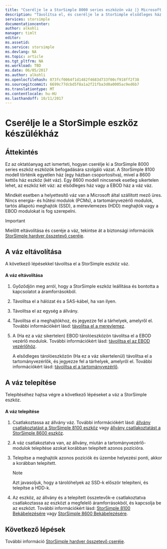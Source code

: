 ```yaml
---
title: "Cserélje le a StorSimple 8000 series eszközön váz |} Microsoft Docs"
description: "Távolítsa el, és cserélje le a StorSimple elsődleges ház vagy EBOD ház váz ismerteti."
services: storsimple
documentationcenter: 
author: alkohli
manager: timlt
editor: 
ms.assetid: 
ms.service: storsimple
ms.devlang: NA
ms.topic: article
ms.tgt_pltfrm: NA
ms.workload: TBD
ms.date: 06/05/2017
ms.author: alkohli
ms.openlocfilehash: 073fcf0064f1d1482f4683d733f00cf918ff2f38
ms.sourcegitcommit: 6699c77dcbd5f8a1a2f21fba3d0a0005ac9ed6b7
ms.translationtype: MT
ms.contentlocale: hu-HU
ms.lasthandoff: 10/11/2017
---
```

# <a name="replace-the-chassis-on-your-storsimple-device"></a>Cserélje le a StorSimple eszköz készülékház
## <a name="overview"></a>Áttekintés
Ez az oktatóanyag azt ismerteti, hogyan cserélje ki a StorSimple 8000 series eszköz eszközök befogadására szolgáló vázat. A StorSimple 8100 modell történik egyetlen ház (egy házban csoportosítva), mivel a 8600 kettős ház eszköz (két váz). Egy 8600 modell nincsenek esetleg sikertelen lehet, az eszköz két váz: az elsődleges ház vagy a EBOD ház a váz váz.

Mindkét esetben a helyettesítő váz van a Microsoft által szállított mező üres. Nincs energia- és hűtési modulok (PCMs), a tartományvezérlő modulok, tartós állapotú meghajtók (SSD), a merevlemezes (HDD) meghajtók vagy a EBOD modulokat is fog szerepelni.

> [!IMPORTANT]
> Mielőtt eltávolítása és cseréje a váz, tekintse át a biztonsági információk [StorSimple hardver összetevő cseréje](storsimple-8000-hardware-component-replacement.md).


## <a name="remove-the-chassis"></a>A váz eltávolítása
A következő lépésekkel távolítsa el a StorSimple eszköz váz.

#### <a name="to-remove-a-chassis"></a>A váz eltávolítása
1. Győződjön meg arról, hogy a StorSimple eszköz leállítása és bontotta a kapcsolatot a áramforrásokból.
2. Távolítsa el a hálózat és a SAS-kábel, ha van ilyen.
3. Távolítsa el az egység a állvány.
4. Távolítsa el a meghajtókhoz, és jegyezze fel a tárhelyek, amelyről el. További információkért lásd: [távolítsa el a merevlemez](storsimple-8000-disk-drive-replacement.md#remove-the-disk-drive).
5. A (Ha ez a váz sikertelen) EBOD tárolóeszközön távolítsa el a EBOD vezérlő modulok. További információkért lásd: [távolítsa el az EBOD vezérlőhöz](storsimple-8000-ebod-controller-replacement.md#remove-an-ebod-controller).
   
    A elsődleges tárolóeszközön (Ha ez a váz sikertelenül) távolítsa el a tartományvezérlők, és jegyezze fel a tárhelyek, amelyről el. További információkért lásd: [távolítsa el a tartományvezérlő](storsimple-8000-controller-replacement.md#remove-a-controller).

## <a name="install-the-chassis"></a>A váz telepítése
Telepítéséhez hajtsa végre a következő lépéseket a váz a StorSimple eszköz.

#### <a name="to-install-a-chassis"></a>A váz telepítése
1. Csatlakoztassa az állvány váz. További információkért lásd: [állvány csatlakoztatást a StorSimple 8100 eszköz](storsimple-8100-hardware-installation.md#rack-mount-your-storsimple-8100-device) vagy [állvány csatlakoztatást a StorSimple 8600 eszköz](storsimple-8600-hardware-installation.md#rack-mount-your-storsimple-8600-device).
2. A váz csatlakoztatva van, az állvány, miután a tartományvezérlő-modulok telepítése azokat korábban telepített azonos pozícióra.
3. Telepítse a meghajtók azonos pozíciók és üzembe helyezési ponti, akkor a korábban telepített.
   
   > [!NOTE]
   > Azt javasoljuk, hogy a tárolóhelyek az SSD-k először telepíteni, és telepítse a HDD-k.
  
4. Az eszköz, az állvány és a telepített összetevők-e csatlakoztatva csatlakoztassa az eszközt a megfelelő áramforrásokból, és kapcsolja be az eszközt. További információkért lásd: [StorSimple 8100 Bekábelezésére](storsimple-8100-hardware-installation.md#cable-your-storsimple-8100-device) vagy [StorSimple 8600 Bekábelezésére](storsimple-8600-hardware-installation.md#cable-your-storsimple-8600-device).

## <a name="next-steps"></a>Következő lépések
További információ [StorSimple hardver összetevő cseréje](storsimple-8000-hardware-component-replacement.md).

